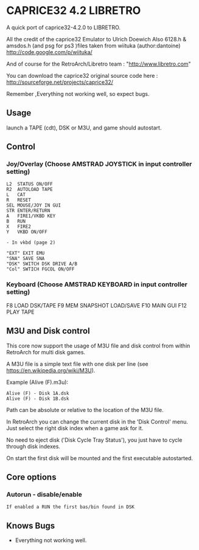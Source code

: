 
# CAPRICE32 4.2 LIBRETRO 
	 
A quick port of caprice32-4.2.0 to LIBRETRO.
	
All the credit of the caprice32 Emulator to Ulrich Doewich 
Also 6128.h & amsdos.h (and psg for ps3 )files taken from wiituka (author:dantoine)
http://code.google.com/p/wiituka/

And of course for the RetroArch/Libretro team : "http://www.libretro.com"

You can download the caprice32 original source code here :
	http://sourceforge.net/projects/caprice32/

Remember ,Everything not working well, so expect bugs.

## Usage 

launch a TAPE (cdt), DSK or M3U, and game should autostart.

## Control

### Joy/Overlay  (Choose AMSTRAD JOYSTICK in input controller setting)

```
L2  STATUS ON/OFF
R2  AUTOLOAD TAPE
L   CAT
R   RESET
SEL MOUSE/JOY IN GUI
STR ENTER/RETURN
A   FIRE1/VKBD KEY
B   RUN
X   FIRE2
Y   VKBD ON/OFF

- In vkbd (page 2) 

"EXT" EXIT EMU
"SNA" SAVE SNA
"DSK" SWITCH DSK DRIVE A/B
"Col" SWTICH FGCOL ON/OFF
```

### Keyboard (Choose AMSTRAD KEYBOARD in input controller setting)

F8 LOAD DSK/TAPE
F9 MEM SNAPSHOT LOAD/SAVE
F10 MAIN GUI
F12 PLAY TAPE

## M3U and Disk control

This core now support the usage of M3U file and disk control from within RetroArch for multi disk games.

A M3U file is a simple text file with one disk per line (see https://en.wikipedia.org/wiki/M3U).

Example (Alive (F).m3u):
```
Alive (F) - Disk 1A.dsk
Alive (F) - Disk 1B.dsk
```
Path can be absolute or relative to the location of the M3U file.

In RetroArch you can change the current disk in the 'Disk Control' menu. Just select the right disk index when a game ask for it.

No need to eject disk ('Disk Cycle Tray Status'), you just have to cycle through disk indexes.

On start the first disk will be mounted and the first executable autostarted.

## Core options

### Autorun - 	disable/enable

	If enabled a RUN the first bas/bin found in DSK

## Knows Bugs 

- Everything not working well.


